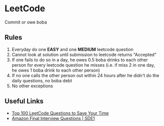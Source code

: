 # LeetCode
Commit or owe boba

## Rules
1. Everyday do one **EASY** and one **MEDIUM** leetcode question
2. Cannot look at solution until submission to leetcode returns "Accepted"
3. If one fails to do so in a day, he owes 0.5 boba drinks to each other person for every leetcode question he misses (i.e. if miss 2 in one day, he owes 1 boba drink to each other person)
4. If no one calls the other person out within 24 hours after he didn't do the daily questions, no boba debt
5. No other exceptions

## Useful Links
- [Top 100 LeetCode Questions to Save Your Time](https://www.teamblind.com/post/New-Year-Gift---Curated-List-of-Top-100-LeetCode-Questions-to-Save-Your-Time-OaM1orEU)
- [Amazon Final Interview Questions | SDE1](https://leetcode.com/discuss/interview-question/488887/Amazon-Final-Interview-Questions-or-SDE1)
